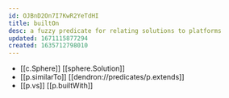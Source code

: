 ```yaml
---
id: OJBnD2On7I7KwR2YeTdHI
title: builtOn
desc: a fuzzy predicate for relating solutions to platforms
updated: 1671115877294
created: 1635712798010
---
```




- [[c.Sphere]] [[sphere.Solution]]
- [[p.similarTo]] [[dendron://predicates/p.extends]] 
- [[p.vs]] [[p.builtWith]]
